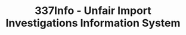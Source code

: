 ---
bigquery: https://console.cloud.google.com/bigquery?p=patents-public-data&d=usitc_investigations&page=dataset&project=sheets-management-319211
citation: US International Trade Commission 337Info Unfair Import Investigations Information
  System
contributors: US International Trade Comission
cost: None
description: US International Trade Commission 337Info Unfair Import Investigations
  Information System contains data on investigations done under Section 337. Section
  337 declares the infringement of certain statutory intellectual property rights
  and other forms of unfair competition in import trade to be unlawful practices.
  Most Section 337 investigations involve allegations of patent or registered trademark
  infringement.
documentation: FAQ and tutorial available on the site
last_edit: Mon, 04 Apr 2022 19:10:40 GMT
location: https://pubapps2.usitc.gov/337external/
maintained_by: US International Trade Comission
schema_fields: '[''patentNumber'', ''endDateMarkmanHearing'', ''scheduledEndDateEvidHear'',
  ''publication_number'', ''startDateMarkmanHearing'', ''patentNumbers'', ''aljAssigned'',
  ''finalDetNoViolation'', ''gcAttorney'', ''currentStatus'', ''investigationTermDate'',
  ''investigationNo'', ''actualEndDateEvidHear'', ''issueDateOtherNonFinal'', ''dateComplaintFiled'',
  ''title'', ''trademarkNumbers'', ''teoIdDueDate'', ''actualStartDateEvidHear'',
  ''investigationType'', ''finalIdOnViolationIssue'', ''dateCreated'', ''scheduledStartDateEvidHear'',
  ''respondent'', ''teoIdIssueDate'', ''ouiiAttorney'', ''dateOfPublicationFrNotice'',
  ''currentActiveALJ'', ''invUnfairAct'', ''id'', ''ouiiParticipation'', ''cafcAppeals'',
  ''markmanHearing'', ''teoReliefGranted'', ''finalIdOnViolationDue'', ''finalDetViolation'',
  ''teoProceedingInvolved'', ''internalRemand'', ''copyrightNumbers'', ''docketNo'',
  ''complainant'', ''htsNumbers'', ''reportingRequirements'', ''targetDate'', ''lastUpdated'']'
shortname: unfair_import_investigations
tags:
- import
- legal
- trade
timeframe: 2008-2021 (prior to 2008 downloadable as a JSON file)
title: 337Info - Unfair Import Investigations Information System
uuid: 2721f5ec-e599-4890-9265-9706719fc71e
---